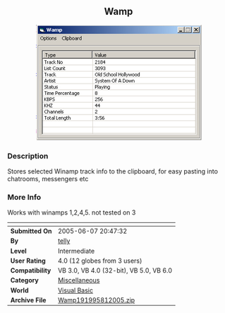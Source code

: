 ﻿<div align="center">

## Wamp

<img src="PIC2005812347585473.jpg">
</div>

### Description

Stores selected Winamp track info to the clipboard, for easy pasting into chatrooms, messengers etc
 
### More Info
 
Works with winamps 1,2,4,5. not tested on 3


<span>             |<span>
---                |---
**Submitted On**   |2005-06-07 20:47:32
**By**             |[telly](https://github.com/Planet-Source-Code/PSCIndex/blob/master/ByAuthor/telly.md)
**Level**          |Intermediate
**User Rating**    |4.0 (12 globes from 3 users)
**Compatibility**  |VB 3\.0, VB 4\.0 \(32\-bit\), VB 5\.0, VB 6\.0
**Category**       |[Miscellaneous](https://github.com/Planet-Source-Code/PSCIndex/blob/master/ByCategory/miscellaneous__1-1.md)
**World**          |[Visual Basic](https://github.com/Planet-Source-Code/PSCIndex/blob/master/ByWorld/visual-basic.md)
**Archive File**   |[Wamp191995812005\.zip](https://github.com/Planet-Source-Code/telly-wamp__1-62028/archive/master.zip)








